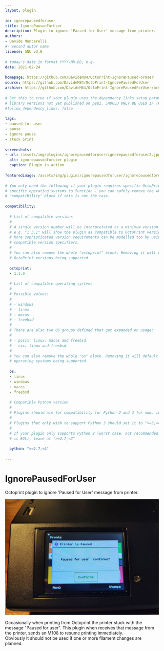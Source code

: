 ```yaml
---
layout: plugin

id: ignorepausedforuser
title: IgnorePausedForUser
description: Plugin to ignore 'Paused for User' message from printer.
authors:
- Davide Mencarelli
#- second autor name
license: GNU v3.0

# today's date in format YYYY-MM-DD, e.g.
date: 2021-02-24

homepage: https://github.com/DavideM84/OctoPrint-IgnorePausedForUser
source: https://github.com/DavideM84/OctoPrint-IgnorePausedForUser
archive: https://github.com/DavideM84/OctoPrint-IgnorePausedForUser/archive/main.zip

# Set this to true if your plugin uses the dependency_links setup parameter to include
# library versions not yet published on pypi. SHOULD ONLY BE USED IF THERE IS NO OTHER OPTION!
#follow_dependency_links: false

tags:
- paused for user
- pause
- ignore pause
- stuck print

screenshots:
- url: /assets/img/plugins/ignorepausedforuser/ignorepausedforuser2.jpg
  alt: ignorepausedforuser plugin
  caption: Plugin in action

featuredimage: /assets/img/plugins/ignorepausedforuser/ignorepausedforuser.jpg

# You only need the following if your plugin requires specific OctoPrint versions or
# specific operating systems to function - you can safely remove the whole
# "compatibility" block if this is not the case.

compatibility:

  # List of compatible versions
  #
  # A single version number will be interpretated as a minimum version requirement,
  # e.g. "1.3.1" will show the plugin as compatible to OctoPrint versions 1.3.1 and up.
  # More sophisticated version requirements can be modelled too by using PEP440
  # compatible version specifiers.
  #
  # You can also remove the whole "octoprint" block. Removing it will default to all
  # OctoPrint versions being supported.

  octoprint:
  - 1.3.0

  # List of compatible operating systems
  #
  # Possible values:
  #
  # - windows
  # - linux
  # - macos
  # - freebsd
  #
  # There are also two OS groups defined that get expanded on usage:
  #
  # - posix: linux, macos and freebsd
  # - nix: linux and freebsd
  #
  # You can also remove the whole "os" block. Removing it will default to all
  # operating systems being supported.

  os:
  - linux
  - windows
  - macos
  - freebsd

  # Compatible Python version
  #
  # Plugins should aim for compatibility for Python 2 and 3 for now, in which case the value should be ">=2.7,<4".
  #
  # Plugins that only wish to support Python 3 should set it to ">=3,<4".
  #
  # If your plugin only supports Python 2 (worst case, not recommended for newly developed plugins since Python 2
  # is EOL), leave at ">=2.7,<3"

  python: ">=2.7,<4"

---
```


# IgnorePausedForUser

Octoprint plugin to ignore 'Paused for User' message from printer.  

![screenshot](/assets/img/plugins/ignorepausedforuser/ignorepausedforuser.jpg)  

Occasionally when printing from Octoprint the printer stuck with the message "Paused for user".
This plugin when receives that message from the printer, sends an M108 to resume printing immediately.  
Obviously it should not be used if one or more filament changes are planned.
